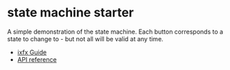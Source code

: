 # state machine starter

A simple demonstration of the state machine. Each button corresponds to a state to change to - but not all will be valid at any time.

* [ixfx Guide](https://ixfx.fun/flow/state-machine/overview/)
* [API reference](https://api.ixfx.fun/_ixfx/flow/StateMachine/)

